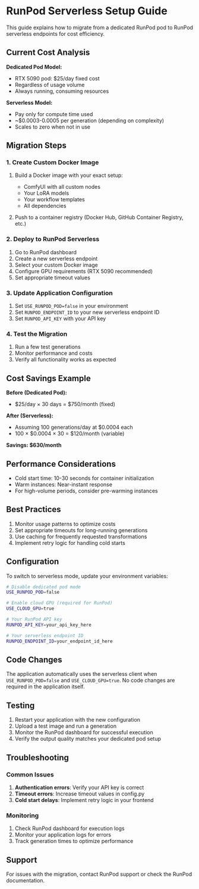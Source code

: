 # RunPod Serverless Setup Guide

This guide explains how to migrate from a dedicated RunPod pod to RunPod serverless endpoints for cost efficiency.

## Current Cost Analysis

**Dedicated Pod Model:**
- RTX 5090 pod: $25/day fixed cost
- Regardless of usage volume
- Always running, consuming resources

**Serverless Model:**
- Pay only for compute time used
- ~$0.0003-0.0005 per generation (depending on complexity)
- Scales to zero when not in use

## Migration Steps

### 1. Create Custom Docker Image

1. Build a Docker image with your exact setup:
   - ComfyUI with all custom nodes
   - Your LoRA models
   - Your workflow templates
   - All dependencies

2. Push to a container registry (Docker Hub, GitHub Container Registry, etc.)

### 2. Deploy to RunPod Serverless

1. Go to RunPod dashboard
2. Create a new serverless endpoint
3. Select your custom Docker image
4. Configure GPU requirements (RTX 5090 recommended)
5. Set appropriate timeout values

### 3. Update Application Configuration

1. Set `USE_RUNPOD_POD=false` in your environment
2. Set `RUNPOD_ENDPOINT_ID` to your new serverless endpoint ID
3. Set `RUNPOD_API_KEY` with your API key

### 4. Test the Migration

1. Run a few test generations
2. Monitor performance and costs
3. Verify all functionality works as expected

## Cost Savings Example

**Before (Dedicated Pod):**
- $25/day × 30 days = $750/month (fixed)

**After (Serverless):**
- Assuming 100 generations/day at $0.0004 each
- 100 × $0.0004 × 30 = $120/month (variable)

**Savings: $630/month**

## Performance Considerations

- Cold start time: 10-30 seconds for container initialization
- Warm instances: Near-instant response
- For high-volume periods, consider pre-warming instances

## Best Practices

1. Monitor usage patterns to optimize costs
2. Set appropriate timeouts for long-running generations
3. Use caching for frequently requested transformations
4. Implement retry logic for handling cold starts

## Configuration

To switch to serverless mode, update your environment variables:

```bash
# Disable dedicated pod mode
USE_RUNPOD_POD=false

# Enable cloud GPU (required for RunPod)
USE_CLOUD_GPU=true

# Your RunPod API key
RUNPOD_API_KEY=your_api_key_here

# Your serverless endpoint ID
RUNPOD_ENDPOINT_ID=your_endpoint_id_here
```

## Code Changes

The application automatically uses the serverless client when `USE_RUNPOD_POD=false` and `USE_CLOUD_GPU=true`. No code changes are required in the application itself.

## Testing

1. Restart your application with the new configuration
2. Upload a test image and run a generation
3. Monitor the RunPod dashboard for successful execution
4. Verify the output quality matches your dedicated pod setup

## Troubleshooting

### Common Issues

1. **Authentication errors**: Verify your API key is correct
2. **Timeout errors**: Increase timeout values in config.py
3. **Cold start delays**: Implement retry logic in your frontend

### Monitoring

1. Check RunPod dashboard for execution logs
2. Monitor your application logs for errors
3. Track generation times to optimize performance

## Support

For issues with the migration, contact RunPod support or check the RunPod documentation.